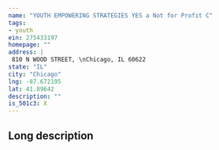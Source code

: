 ```yaml
---
name: "YOUTH EMPOWERING STRATEGIES YES a Not for Profit C"
tags:
- youth
ein: 275433197
homepage: ""
address: |
 810 N WOOD STREET, \nChicago, IL 60622
state: "IL"
city: "Chicago"
lng: -87.672195
lat: 41.89642
description: ""
is_501c3: X
---
```


## Long description


